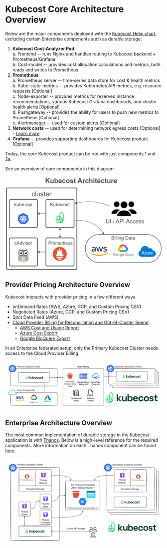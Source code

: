 Kubecost Core Architecture Overview
===================================

Below are the major components deployed with the [Kubecost Helm chart](/install.md), excluding certain Enterprise components such as durable storage:

1. **Kubecost Cost-Analyzer Pod**  
    a. Frontend -- runs Nginx and handles routing to Kubecost backend + Prometheus/Grafana  
    b. Cost-model -- provides cost allocation calculations and metrics, both reads and writes to Prometheus  
2. **Prometheus**  
    a. Prometheus server -- time-series data store for cost & health metrics  
    b. Kube-state-metrics -- provides Kubernetes API metrics, e.g. resource requests [Optional]  
    c. Node-exporter -- provides metrics for reserved instance recommendations, various Kubecost Grafana dashboards, and cluster health alerts [Optional]  
    d. Pushgateway -- provides the ability for users to push new metrics to Prometheus [Optional]  
    e. Alertmanager -- used for custom alerts  [Optional]
3. **Network costs** -- used for determining network egress costs [Optional] - [Learn more](/network-allocation.md)
4. **Grafana** -- provides supporting dashboards for Kubecost product [Optional]

Today, the core Kubecost product can be run with just components 1 and 2a.

See an overview of core components in this diagram:

![Architecture Overview](https://raw.githubusercontent.com/kubecost/docs/main/images/arch.png)

## Provider Pricing Architecture Overview

Kubecost interacts with provider pricing in a few different ways.

- onDemand Rates (AWS, Azure, GCP, and Custom Pricing CSV)
- Negotiated Rates (Azure, GCP, and Custom Pricing CSV)
- Spot Data Feed (AWS)
- [Cloud Provider Billing for Reconciliation and Out-of-Cluster Spend](/cloud-integration.md)
  - [AWS Cost and Usage Report](/aws-cloud-integrations.md)
  - [Azure Cost Export](/azure-out-of-cluster.md)
  - [Google BigQuery Export](/gcp-out-of-cluster.md)

In an Enterprise federated setup, only the Primary Kubecost Cluster needs access to the Cloud Provider Billing.

![Provider Pricing Overview](https://raw.githubusercontent.com/kubecost/docs/main/images/cloud-bill-diagram.png)

## Enterprise Architecture Overview

The most common implementation of durable storage in the Kubecost application is with [Thanos](https://thanos.io/). Below is a high-level reference for the required components. More information on each Thanos component can be found [here](https://thanos.io/tip/components/).

![Thanos Overview](https://raw.githubusercontent.com/kubecost/docs/main/images/thanos-architecture.png)
